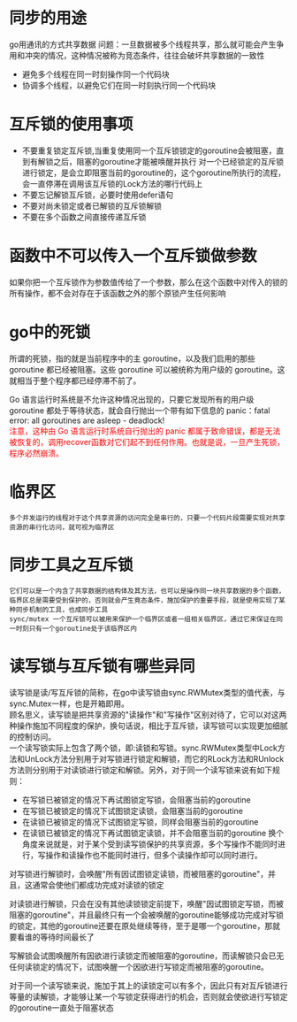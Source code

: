 # 同步的用途
go用通讯的方式共享数据
问题：一旦数据被多个线程共享，那么就可能会产生争用和冲突的情况，这种情况被称为竞态条件，往往会破坏共享数据的一致性
- 避免多个线程在同一时刻操作同一个代码块
- 协调多个线程，以避免它们在同一时刻执行同一个代码块

# 互斥锁的使用事项
- 不要重复锁定互斥锁,当重复使用同一个互斥锁锁定的goroutine会被阻塞，直到有解锁之后，阻塞的goroutine才能被唤醒并执行 对一个已经锁定的互斥锁进行锁定，是会立即阻塞当前的goroutine的，这个goroutine所执行的流程，会一直停滞在调用该互斥锁的Lock方法的哪行代码上
- 不要忘记解锁互斥锁，必要时使用defer语句
- 不要对尚未锁定或者已解锁的互斥锁解锁
- 不要在多个函数之间直接传递互斥锁

# 函数中不可以传入一个互斥锁做参数
如果你把一个互斥锁作为参数值传给了一个参数，那么在这个函数中对传入的锁的所有操作，都不会对存在于该函数之外的那个原锁产生任何影响  

# go中的死锁
所谓的死锁，指的就是当前程序中的主 goroutine，以及我们启用的那些 goroutine 都已经被阻塞。这些 goroutine 可以被统称为用户级的 goroutine。这就相当于整个程序都已经停滞不前了。  

Go 语言运行时系统是不允许这种情况出现的，只要它发现所有的用户级 goroutine 都处于等待状态，就会自行抛出一个带有如下信息的 panic：fatal error: all goroutines are asleep - deadlock!    
<font color = '#ff0000'>注意，这种由 Go 语言运行时系统自行抛出的 panic 都属于致命错误，都是无法被恢复的，调用recover函数对它们起不到任何作用。也就是说，一旦产生死锁，程序必然崩溃。</font>  

# 临界区
    多个并发运行的线程对于这个共享资源的访问完全是串行的，只要一个代码片段需要实现对共享资源的串行化访问，就可视为临界区

# 同步工具之互斥锁
    它们可以是一个内含了共享数据的结构体及其方法，也可以是操作同一块共享数据的多个函数，临界区总是需要受到保护的，否则就会产生竟态条件，施加保护的重要手段，就是使用实现了某种同步机制的工具，也成同步工具  
    sync/mutex 一个互斥锁可以被用来保护一个临界区或者一组相关临界区，通过它来保证在同一时刻只有一个goroutine处于该临界区内


# 读写锁与互斥锁有哪些异同
读写锁是读/写互斥锁的简称，在go中读写锁由sync.RWMutex类型的值代表，与sync.Mutex一样，也是开箱即用。  
顾名思义，读写锁是把共享资源的"读操作"和"写操作"区别对待了，它可以对这两种操作施加不同程度的保护，换句话说，相比于互斥锁，读写锁可以实现更加细腻的控制访问。  
一个读写锁实际上包含了两个锁，即:读锁和写锁。sync.RWMutex类型中Lock方法和UnLock方法分别用于对写锁进行锁定和解锁，而它的RLock方法和RUnlock方法则分别用于对读锁进行锁定和解锁。另外，对于同一个读写锁来说有如下规则： 
- 在写锁已被锁定的情况下再试图锁定写锁，会阻塞当前的goroutine
- 在写锁已被锁定的情况下试图锁定读锁，会阻塞当前的goroutine
- 在读锁已被锁定的情况下试图锁定写锁，同样会阻塞当前的goroutine
- 在读锁已被锁定的情况下再试图锁定读锁，并不会阻塞当前的goroutine
换个角度来说就是，对于某个受到读写锁保护的共享资源，多个写操作不能同时进行，写操作和读操作也不能同时进行，但多个读操作却可以同时进行。  

对写锁进行解锁时，会唤醒"所有因试图锁定读锁，而被阻塞的goroutine"，并且，这通常会使他们都成功完成对读锁的锁定  

对读锁进行解锁，只会在没有其他读锁锁定前提下，唤醒"因试图锁定写锁，而被阻塞的goroutine"，并且最终只有一个会被唤醒的goroutine能够成功完成对写锁的锁定，其他的goroutine还要在原处继续等待，至于是哪一个goroutine，那就要看谁的等待时间最长了

写解锁会试图唤醒所有因欲进行读锁定而被阻塞的goroutine，而读解锁只会已无任何读锁定的情况下，试图唤醒一个因欲进行写锁定而被阻塞的goroutine。  

对于同一个读写锁来说，施加于其上的读锁定可以有多个，因此只有对互斥锁进行等量的读解锁，才能够让某一个写锁定获得进行的机会，否则就会使欲进行写锁定的goroutine一直处于阻塞状态  
